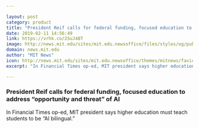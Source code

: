 ```yaml
---

layout: post
category: product
title: "President Reif calls for federal funding, focused education to address “opportunity and threat” of AI"
date: 2019-02-11 14:56:49
link: https://vrhk.co/2SuJ48T
image: http://news.mit.edu/sites/mit.edu.newsoffice/files/styles/og/public/images/2019/LRR-OpEd.jpg
domain: news.mit.edu
author: "MIT News"
icon: http://news.mit.edu/sites/mit.edu.newsoffice/themes/mitnews/favicon.ico
excerpt: "In Financial Times op-ed, MIT president says higher education must teach students to be “AI bilingual.”"

---
```


### President Reif calls for federal funding, focused education to address “opportunity and threat” of AI

In Financial Times op-ed, MIT president says higher education must teach students to be “AI bilingual.”